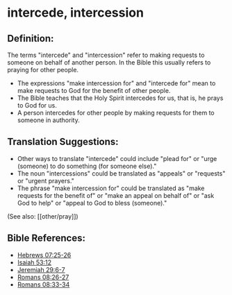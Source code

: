 # intercede, intercession #

## Definition: ##

The terms "intercede" and "intercession" refer to making requests to someone on behalf of another person. In the Bible this usually refers to praying for other people.

* The expressions "make intercession for" and "intercede for" mean to make requests to God for the benefit of other people.
* The Bible teaches that the Holy Spirit intercedes for us, that is, he prays to God for us.
* A person intercedes for other people by making requests for them to someone in authority.

## Translation Suggestions: ##

* Other ways to translate "intercede" could include "plead for" or "urge (someone) to do something (for someone else)."
* The noun "intercessions" could be translated as "appeals" or "requests" or "urgent prayers."
* The phrase "make intercession for" could be translated as "make requests for the benefit of" or "make an appeal on behalf of" or "ask God to help" or "appeal to God to bless (someone)."

(See also: [[other/pray]])

## Bible References: ##

* [Hebrews 07:25-26](en/tn/heb/help/07/25)
* [Isaiah 53:12](en/tn/isa/help/53/12)
* [Jeremiah 29:6-7](en/tn/jer/help/29/06)
* [Romans 08:26-27](en/tn/rom/help/08/26)
* [Romans 08:33-34](en/tn/rom/help/08/33)